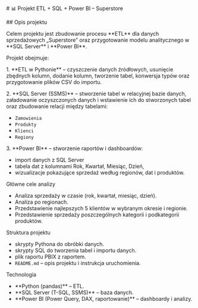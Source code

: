 \# 📊 Projekt ETL + SQL + Power BI – Superstore  

\## Opis projektu  

Celem projektu jest zbudowanie procesu \*\*ETL\*\* dla danych sprzedażowych „Superstore” oraz przygotowanie modelu analitycznego w \*\*SQL Server\*\* i \*\*Power BI\*\*.  

Projekt obejmuje:  

1\. \*\*ETL w Pythonie\*\* – czyszczenie danych źródłowych, usunięcie zbędnych kolumn, dodanie kolumn, tworzenie tabel, konwersja typów oraz przygotowanie plików CSV do importu.  

2\. \*\*SQL Server (SSMS)\*\* – stworzenie tabel w relacyjnej bazie danych, załadowanie oczyszczonych danych i wstawienie ich do stworzonych tabel oraz zbudowanie relacji między tabelami:  

- `Zamowienia`  
- `Produkty`  
- `Klienci`  
- `Regiony`  

3\. \*\*Power BI\*\* – stworzenie raportów i dashboardów:  

- import danych z SQL Server 
- tabela dat z kolumnami Rok, Kwartał, Miesiąc, Dzień,  
- wizualizacje pokazujące sprzedaż według regionów, dat i produktów.  

Główne cele analizy  

- Analiza sprzedaży w czasie (rok, kwartał, miesiąc, dzień).
- Analiza po regionach.   
- Przedstawienie najlepszych 5 klientów w wybranym okresie i regionie.
- Przedstawienie sprzedaży poszczególnych kategorii i podkategorii produktów.   

Struktura projektu  

- skrypty Pythona do obróbki danych.  
- skrypty SQL do tworzenia tabel i importu danych.  
- plik raportu PBIX z raportem.  
- `README.md` – opis projektu i instrukcja uruchomienia.  

Technologia  

- \*\*Python (pandas)\*\* – ETL.  
- \*\*SQL Server (T-SQL, SSMS)\*\* – baza danych.  
- \*\*Power BI (Power Query, DAX, raportowanie)\*\* – dashboardy i analizy.  

